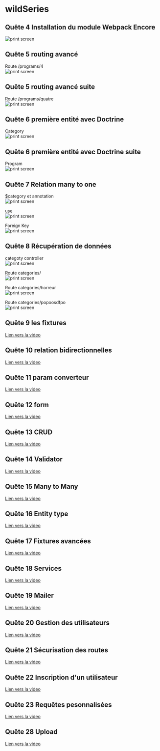 # wildSeries
##  Quête 4 Installation du module Webpack Encore
![print screen](.readMeImages/quete4.png)

## Quête 5 routing avancé
Route /programs/4  
![print screen](.readMeImages/quete5img1.png)  

## Quête 5 routing avancé suite
Route /programs/quatre  
![print screen](.readMeImages/quete5img2.png)

## Quête 6 première entité avec Doctrine
Category  
![print screen](.readMeImages/quete6img1.png)

## Quête 6 première entité avec Doctrine suite
Program  
![print screen](.readMeImages/quete6img2.png)

## Quête 7 Relation many to one
$category et annotation  
![print screen](.readMeImages/quete7img1.png)    
  
use  
![print screen](.readMeImages/quete7img2.png)  
  
Foreign Key  
![print screen](.readMeImages/quete7img3.png)  

## Quête 8 Récupération de données
categoty controller  
![print screen](.readMeImages/quete8img1.png)    
  
Route categories/  
![print screen](.readMeImages/quete8img2.png)  
  
Route categories/horreur  
![print screen](.readMeImages/quete8img3.png)  
  
Route categories/popoosdfpo  
![print screen](.readMeImages/quete8img4.png)  

## Quête 9 les fixtures  
[Lien vers la video](https://drive.google.com/file/d/1y28QER-o5KM8fPKcS2h5HzKIkxoPnUNs/view?usp=sharing)  

## Quête 10 relation bidirectionnelles  
[Lien vers la video](https://drive.google.com/file/d/1y28QER-o5KM8fPKcS2h5HzKIkxoPnUNs/view?usp=sharing)  

## Quête 11 param converteur  
[Lien vers la video](https://drive.google.com/file/d/1R2u1afYNbIrNEZsajB50eJj7D1G-Phco/view?usp=sharing)  

## Quête 12 form  
[Lien vers la video](https://drive.google.com/file/d/1wyiC8PM9d-yzGQAsCnJI9-ruH8USXxrN/view?usp=sharing)  

## Quête 13 CRUD  
[Lien vers la video](https://drive.google.com/file/d/1kKU0EGxe_6lx2cAn2yTpxHBbA-p5lBZQ/view?usp=sharing)  

## Quête 14 Validator  
[Lien vers la video](https://drive.google.com/file/d/1yZViEW3T5jLQINyiZj5SMfVI1zpUQFnx/view?usp=sharing)  

## Quête 15 Many to Many  
[Lien vers la video](https://drive.google.com/file/d/1npoWssFGYYO2kxVI6p1bzALpy8Xo5Ypb/view?usp=sharing)  

## Quête 16 Entity type 
[Lien vers la video](https://drive.google.com/file/d/1UNmqj-1a0wPZwxFmFqB_lZPsQre9RaFe/view?usp=sharing)  

## Quête 17 Fixtures avancées 
[Lien vers la video](https://drive.google.com/file/d/10UvBVXX5OYZRet96QDApC-qgJ2FoOu6U/view?usp=sharing)  

## Quête 18 Services  
[Lien vers la video](https://drive.google.com/file/d/1tJM3kf9ugiImhy6j9UBKnbmwbfWUh_5l/view?usp=sharing)  

## Quête 19 Mailer  
[Lien vers la video](https://drive.google.com/file/d/1sSlLh4Byh_1ppDYZciwvWRsjKOmO_NEe/view?usp=sharing)  

## Quête 20 Gestion des utilisateurs  
[Lien vers la video](https://drive.google.com/file/d/1PEW6bsBYmY8HrM44JLd69izglBDAyl4J/view?usp=sharing)  

## Quête 21 Sécurisation des routes  
[Lien vers la video](https://drive.google.com/file/d/1K8CTKiZkAcNuuFWjGAX0Mjzm1_UCU53b/view?usp=sharing)  

## Quête 22 Inscription d'un utilisateur  
[Lien vers la video](https://drive.google.com/file/d/1HI90wXJeM3dsLTry5GulBrs_lr7ayoR9/view?usp=sharing)  

## Quête 23 Requêtes pesonnalisées  
[Lien vers la video](https://drive.google.com/file/d/1bxKPl3bV2iXLt6G1UyGK0AXNhzobYmBU/view?usp=sharing)  

## Quête 28 Upload  
[Lien vers la video](https://drive.google.com/file/d/1VyG15Y6L65vXMdu1-xroM6uwp-f61Prp/view?usp=sharing)  


